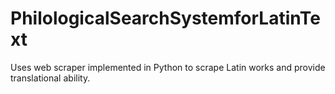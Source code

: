 # PhilologicalSearchSystemforLatinText
Uses web scraper implemented in Python to scrape Latin works and provide translational ability.
